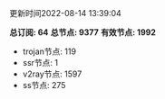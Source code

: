 更新时间2022-08-14 13:39:04

**总订阅: 64**
**总节点: 9377**
**有效节点: 1992**
- trojan节点: 119
- ssr节点: 1
- v2ray节点: 1597
- ss节点: 275
